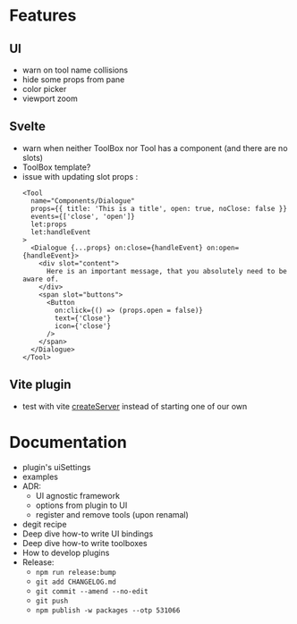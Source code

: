 # Features

## UI

- warn on tool name collisions
- hide some props from pane
- color picker
- viewport zoom

## Svelte

- warn when neither ToolBox nor Tool has a component (and there are no slots)
- ToolBox template?
- issue with updating slot props :
  ```svelte
  <Tool
    name="Components/Dialogue"
    props={{ title: 'This is a title', open: true, noClose: false }}
    events={['close', 'open']}
    let:props
    let:handleEvent
  >
    <Dialogue {...props} on:close={handleEvent} on:open={handleEvent}>
      <div slot="content">
        Here is an important message, that you absolutely need to be aware of.
      </div>
      <span slot="buttons">
        <Button
          on:click={() => (props.open = false)}
          text={'Close'}
          icon={'close'}
        />
      </span>
    </Dialogue>
  </Tool>
  ```

## Vite plugin

- test with vite [createServer](https://vitejs.dev/guide/api-javascript.html#createserver) instead of starting one of our own

# Documentation

- plugin's uiSettings
- examples
- ADR:
  - UI agnostic framework
  - options from plugin to UI
  - register and remove tools (upon renamal)
- degit recipe
- Deep dive how-to write UI bindings
- Deep dive how-to write toolboxes
- How to develop plugins
- Release:
  - `npm run release:bump`
  - `git add CHANGELOG.md`
  - `git commit --amend --no-edit`
  - `git push`
  - `npm publish -w packages --otp 531066`
